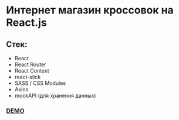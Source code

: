 # Интернет магазин кроссовок на React.js

## Стек:
- React
- React Router
- React Context
- react-slick
- SASS / CSS Modules
- Axios
- mockAPI (для хранения данных)

[<h3> DEMO </h3>](https://sheyhmansur.github.io/safort/)

